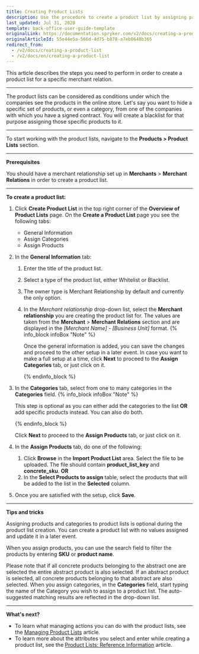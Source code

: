 ```yaml
---
title: Creating Product Lists
description: Use the procedure to create a product list by assigning products and selecting the category in the Back Office.
last_updated: Jul 31, 2020
template: back-office-user-guide-template
originalLink: https://documentation.spryker.com/v2/docs/creating-a-product-list
originalArticleId: 55e44e5a-566d-4d75-b878-a7eb0648b365
redirect_from:
  - /v2/docs/creating-a-product-list
  - /v2/docs/en/creating-a-product-list
---
```


This article describes the steps you need to perform in order to create a product list for a specific merchant relation.
***
The product lists can be considered as conditions under which the companies see the products in the online store. Let's say you want to hide a specific set of products, or even a category, from one of the companies with which you have a signed contract. You will create a blacklist for that purpose assigning those specific products to it.
***
To start working with the product lists, navigate to the **Products > Product Lists** section.
***

**Prerequisites**

You should have a merchant relationship set up in **Merchants** > **Merchant Relations** in order to create a product list.

***

**To create a product list:**
1. Click **Create Product List** in the top right corner of the **Overview of Product Lists** page. On the **Create a Product List** page you see the following tabs:
   * General Information
   * Assign Categories
   * Assign Products
2. In the **General Information** tab:
   1. Enter the title of the product list.
   2. Select a type of the product list, either Whitelist or Blacklist.
   3. The owner type is Merchant Relationship by default and currently the only option.
   4. In the _Merchant relationship_ drop-down list, select the **Merchant relationship** you are creating the product list for. The values are taken from the **Merchant** > **Merchant Relations** section and are displayed in the _[Merchant Name] - [Business Unit]_ format.
        {% info_block infoBox "Note" %}
        
        Once the general information is added, you can save the changes and proceed to the other setup in a later event. In case you want to make a full setup at a time, click **Next** to proceed to the **Assign Categories** tab, or just click on it.
        
        {% endinfo_block %}

3. In the **Categories** tab, select from one to many categories in the **Categories** field.
    {% info_block infoBox "Note" %}
    
    This step is optional as you can either add the categories to the list **OR** add specific products instead. You can also do both.
    
    {% endinfo_block %}

    Click **Next** to proceed to the **Assign Products** tab, or just click on it.

4. In the **Assign Products** tab, do one of the following:

   1. Click **Browse** in the **Import Product List** area. Select the file to be uploaded. The file should contain **product_list_key** and **concrete_sku**.
    **OR**
   2. In the **Select Products to assign** table, select the products that will be added to the list in the **Selected** column.

5. Once you are satisfied with the setup, click **Save**.

***

**Tips and tricks**

Assigning products and categories to product lists is optional during the product list creation. You can create a product list with no values assigned and update it in a later event.

When you assign products, you can use the search field to filter the products by entering **SKU** or **product name**.

Please note that if all concrete products belonging to the abstract one are selected the entire abstract product is also selected. If an abstract product is selected, all concrete products belonging to that abstract are also selected.
When you assign categories, in the **Categories** field, start typing the name of the Category you wish to assign to a product list. The auto-suggested matching results are reflected in the drop-down list.
***

**What's next?**

* To learn what managing actions you can do with the product lists, see the [Managing Product Lists](/docs/scos/user/back-office-user-guides/{{page.version}}/catalog/product-lists/managing-product-lists.html) article.
* To learn more about the attributes you select and enter while creating a product list, see the [Product Lists: Reference Information](/docs/scos/user/back-office-user-guides/{{page.version}}/catalog/product-lists/references/product-lists-reference-information.html) article.
